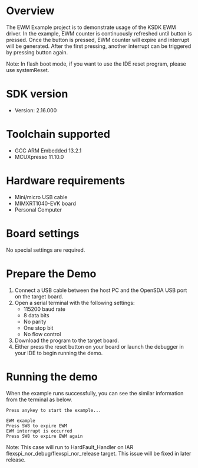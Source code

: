 Overview
========
The EWM Example project is to demonstrate usage of the KSDK EWM driver.
In the example, EWM counter is continuously refreshed until button is pressed.
Once the button is pressed, EWM counter will expire and interrupt will be generated.
After the first pressing, another interrupt can be triggered by pressing button again.

Note: In flash boot mode, if you want to use the IDE reset program, please use systemReset.

SDK version
===========
- Version: 2.16.000

Toolchain supported
===================
- GCC ARM Embedded  13.2.1
- MCUXpresso  11.10.0

Hardware requirements
=====================
- Mini/micro USB cable
- MIMXRT1040-EVK board
- Personal Computer

Board settings
==============
No special settings are required.

Prepare the Demo
================
1.  Connect a USB cable between the host PC and the OpenSDA USB port on the target board. 
2.  Open a serial terminal with the following settings:
    - 115200 baud rate
    - 8 data bits
    - No parity
    - One stop bit
    - No flow control
3.  Download the program to the target board.
4.  Either press the reset button on your board or launch the debugger in your IDE to begin running the demo.

Running the demo
================

When the example runs successfully, you can see the similar information from the terminal as below.

~~~~~~~~~~~~~~~~~~~~~
Press anykey to start the example...

EWM example
Press SW8 to expire EWM
EWM interrupt is occurred
Press SW8 to expire EWM again
~~~~~~~~~~~~~~~~~~~~~

Note:
This case will run to HardFault_Handler on IAR flexspi_nor_debug/flexspi_nor_release target. This issue will be fixed in later release.
